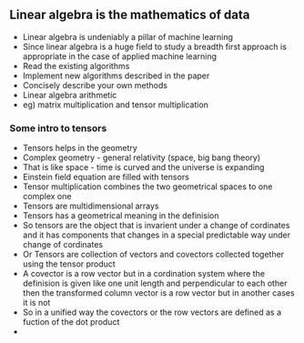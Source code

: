 ## Linear algebra is the mathematics of data
- Linear algebra is undeniably a pillar of machine learning
- Since linear algebra is a huge field to study a breadth first approach is appropriate in the case of applied machine learning
- Read the existing algorithms
- Implement new algorithms described in the paper
- Concisely describe your own methods
- Linear algebra arithmetic
- eg) matrix multiplication and tensor multiplication
### Some intro to tensors
- Tensors helps in the geometry
- Complex geometry - general relativity (space, big bang theory)
- That is like space - time is curved and the universe is expanding
- Einstein field equation are filled with tensors
- Tensor multiplication combines the two geometrical spaces to one complex one
- Tensors are multidimensional arrays
- Tensors has a geometrical meaning in the definision
- So tensors are the object that is invarient under a change of cordinates and it has components that changes in a special predictable way under change of cordinates
- Or Tensors are collection of vectors and covectors collected together using the tensor product
- A covector is a row vector but in a cordination system where the definision is given like one unit length and perpendicular to each other then the transformed column vector is a row vector but in another cases it is not
- So in a unified way the covectors or the row vectors are defined as a fuction of the dot product 
- 
